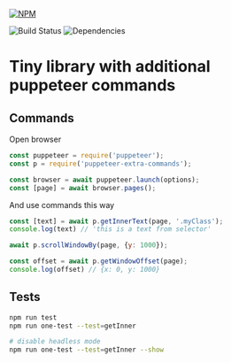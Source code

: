 [![NPM](https://nodei.co/npm/puppeteer-extra-commands.png?downloads=true&stars=true)](https://nodei.co/npm/puppeteer-extra-commands/)

![Build Status](https://travis-ci.org/k03mad/puppeteer-extra-commands.svg?branch=master) ![Dependencies](https://david-dm.org/k03mad/puppeteer-extra-commands.svg)

# Tiny library with additional puppeteer commands

## Commands

Open browser

```js
const puppeteer = require('puppeteer');
const p = require('puppeteer-extra-commands');

const browser = await puppeteer.launch(options);
const [page] = await browser.pages();
```

And use commands this way

```js
const [text] = await p.getInnerText(page, '.myClass');
console.log(text) // 'this is a text from selector'
```
```js
await p.scrollWindowBy(page, {y: 1000});

const offset = await p.getWindowOffset(page);
console.log(offset) // {x: 0, y: 1000}
```

## Tests

```bash
npm run test
npm run one-test --test=getInner

# disable headless mode
npm run one-test --test=getInner --show
```
